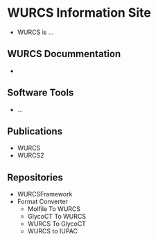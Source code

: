 # WURCS Information Site
  * WURCS is ...

## WURCS Docummentation
  
  * 

## Software Tools

 * ...

## Publications

  * WURCS
  * WURCS2

## Repositories

  * WURCSFramework
  * Format Converter
    * Molfile To WURCS
    * GlycoCT To WURCS
    * WURCS To GlycoCT
    * WURCS to IUPAC

